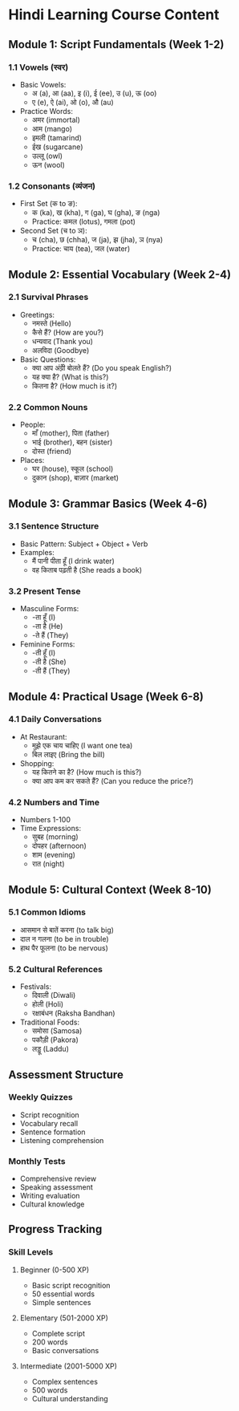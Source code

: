 # Hindi Learning Course Content

## Module 1: Script Fundamentals (Week 1-2)
### 1.1 Vowels (स्वर)
- Basic Vowels:
  - अ (a), आ (aa), इ (i), ई (ee), उ (u), ऊ (oo)
  - ए (e), ऐ (ai), ओ (o), औ (au)
- Practice Words:
  - अमर (immortal)
  - आम (mango)
  - इमली (tamarind)
  - ईख (sugarcane)
  - उल्लू (owl)
  - ऊन (wool)

### 1.2 Consonants (व्यंजन)
- First Set (क to ङ):
  - क (ka), ख (kha), ग (ga), घ (gha), ङ (nga)
  - Practice: कमल (lotus), गमला (pot)
- Second Set (च to ञ):
  - च (cha), छ (chha), ज (ja), झ (jha), ञ (nya)
  - Practice: चाय (tea), जल (water)

## Module 2: Essential Vocabulary (Week 2-4)
### 2.1 Survival Phrases
- Greetings:
  - नमस्ते (Hello)
  - कैसे हैं? (How are you?)
  - धन्यवाद (Thank you)
  - अलविदा (Goodbye)
- Basic Questions:
  - क्या आप अंग्रे़ी बोलते हैं? (Do you speak English?)
  - यह क्या है? (What is this?)
  - कितना है? (How much is it?)

### 2.2 Common Nouns
- People:
  - माँ (mother), पिता (father)
  - भाई (brother), बहन (sister)
  - दोस्त (friend)
- Places:
  - घर (house), स्कूल (school)
  - दुकान (shop), बाज़ार (market)

## Module 3: Grammar Basics (Week 4-6)
### 3.1 Sentence Structure
- Basic Pattern: Subject + Object + Verb
- Examples:
  - मैं पानी पीता हूँ (I drink water)
  - वह किताब पढ़ती है (She reads a book)

### 3.2 Present Tense
- Masculine Forms:
  - -ता हूँ (I)
  - -ता है (He)
  - -ते हैं (They)
- Feminine Forms:
  - -ती हूँ (I)
  - -ती है (She)
  - -ती हैं (They)

## Module 4: Practical Usage (Week 6-8)
### 4.1 Daily Conversations
- At Restaurant:
  - मुझे एक चाय चाहिए (I want one tea)
  - बिल लाइए (Bring the bill)
- Shopping:
  - यह कितने का है? (How much is this?)
  - क्या आप कम कर सकते हैं? (Can you reduce the price?)

### 4.2 Numbers and Time
- Numbers 1-100
- Time Expressions:
  - सुबह (morning)
  - दोपहर (afternoon)
  - शाम (evening)
  - रात (night)

## Module 5: Cultural Context (Week 8-10)
### 5.1 Common Idioms
- आसमान से बातें करना (to talk big)
- दाल न गलना (to be in trouble)
- हाथ पैर फूलना (to be nervous)

### 5.2 Cultural References
- Festivals:
  - दिवाली (Diwali)
  - होली (Holi)
  - रक्षाबंधन (Raksha Bandhan)
- Traditional Foods:
  - समोसा (Samosa)
  - पकौड़ी (Pakora)
  - लड्डू (Laddu)

## Assessment Structure
### Weekly Quizzes
- Script recognition
- Vocabulary recall
- Sentence formation
- Listening comprehension

### Monthly Tests
- Comprehensive review
- Speaking assessment
- Writing evaluation
- Cultural knowledge

## Progress Tracking
### Skill Levels
1. Beginner (0-500 XP)
   - Basic script recognition
   - 50 essential words
   - Simple sentences

2. Elementary (501-2000 XP)
   - Complete script
   - 200 words
   - Basic conversations

3. Intermediate (2001-5000 XP)
   - Complex sentences
   - 500 words
   - Cultural understanding 
